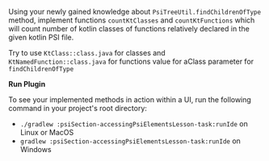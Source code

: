Using your newly gained knowledge about `PsiTreeUtil.findChildrenOfType` method, implement functions `countKtClasses` and `countKtFunctions` which will
count number of kotlin classes of functions relatively declared in the given kotlin PSI file.

<div class="hint" title="Which class should I use as aClass parameter?">

Try to use `KtClass::class.java` for classes and `KtNamedFunction::class.java` for functions value for aClass parameter for `findChildrenOfType`
</div>

**Run Plugin**

To see your implemented methods in action within a UI, run the following command in your project's root directory:

* ` ./gradlew :psiSection-accessingPsiElementsLesson-task:runIde
  ` on Linux or MacOS
* ` gradlew :psiSection-accessingPsiElementsLesson-task:runIde
  ` on Windows





